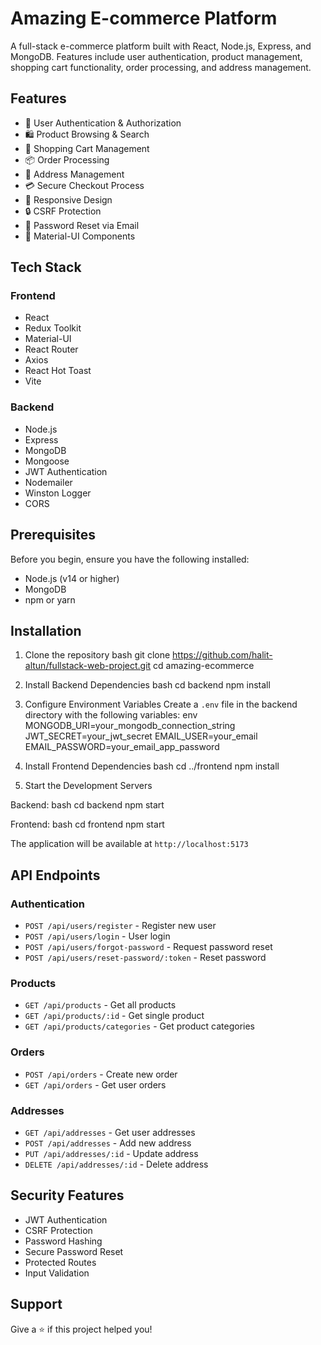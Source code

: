 # Amazing E-commerce Platform

A full-stack e-commerce platform built with React, Node.js, Express, and MongoDB. Features include user authentication, product management, shopping cart functionality, order processing, and address management.

## Features

- 🔐 User Authentication & Authorization
- 🛍️ Product Browsing & Search
- 🛒 Shopping Cart Management
- 📦 Order Processing
- 📍 Address Management
- 💳 Secure Checkout Process
- 📱 Responsive Design
- 🔒 CSRF Protection
- 📧 Password Reset via Email
- 🎨 Material-UI Components

## Tech Stack

### Frontend
- React
- Redux Toolkit
- Material-UI
- React Router
- Axios
- React Hot Toast
- Vite

### Backend
- Node.js
- Express
- MongoDB
- Mongoose
- JWT Authentication
- Nodemailer
- Winston Logger
- CORS

## Prerequisites

Before you begin, ensure you have the following installed:
- Node.js (v14 or higher)
- MongoDB
- npm or yarn

## Installation

1. Clone the repository
bash
git clone https://github.com/halit-altun/fullstack-web-project.git
cd amazing-ecommerce

2. Install Backend Dependencies
bash
cd backend
npm install

3. Configure Environment Variables
Create a `.env` file in the backend directory with the following variables:
env
MONGODB_URI=your_mongodb_connection_string
JWT_SECRET=your_jwt_secret
EMAIL_USER=your_email
EMAIL_PASSWORD=your_email_app_password

4. Install Frontend Dependencies
bash
cd ../frontend
npm install


5. Start the Development Servers

Backend:
bash
cd backend
npm start

Frontend:
bash
cd frontend
npm start

The application will be available at `http://localhost:5173`

## API Endpoints

### Authentication
- `POST /api/users/register` - Register new user
- `POST /api/users/login` - User login
- `POST /api/users/forgot-password` - Request password reset
- `POST /api/users/reset-password/:token` - Reset password

### Products
- `GET /api/products` - Get all products
- `GET /api/products/:id` - Get single product
- `GET /api/products/categories` - Get product categories

### Orders
- `POST /api/orders` - Create new order
- `GET /api/orders` - Get user orders

### Addresses
- `GET /api/addresses` - Get user addresses
- `POST /api/addresses` - Add new address
- `PUT /api/addresses/:id` - Update address
- `DELETE /api/addresses/:id` - Delete address

## Security Features

- JWT Authentication
- CSRF Protection
- Password Hashing
- Secure Password Reset
- Protected Routes
- Input Validation

  
## Support

Give a ⭐️ if this project helped you!
